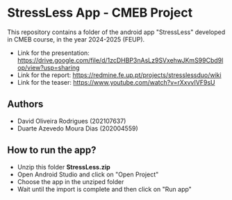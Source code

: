 # StressLess App - CMEB Project

This repository contains a folder of the android app "StressLess" developed in CMEB course, in the year 2024-2025 (FEUP).
- Link for the presentation: https://drive.google.com/file/d/1zcDHBP3nAsLz9SVxehwJKmS99Cbd9lop/view?usp=sharing
- Link for the report: https://redmine.fe.up.pt/projects/stresslessduo/wiki
- Link for the teaser: https://www.youtube.com/watch?v=rXxvvIVF9sU

## Authors
- David Oliveira Rodrigues (202107637)
- Duarte Azevedo Moura Dias (202004559)

## How to run the app?
- Unzip this folder **StressLess.zip**
- Open Android Studio and click on "Open Project"
- Choose the app in the unziped folder
- Wait until the import is complete and then click on "Run app"
